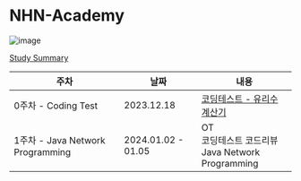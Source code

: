 # NHN-Academy

![image](https://github.com/ssstopeun/NHN-Academy/assets/68415975/3b9b9ad3-2b1c-4c2d-af15-3defde798855)


[Study Summary](https://www.notion.so/cc0dc1c8bdf44c34b726b63d4b48d5c4?v=69b600bd701c46879fd2eeae9834f209)

| 주차 | 날짜 | 내용 |
| --- | --- | --- |
| 0주차 - Coding Test | 2023.12.18 | [코딩테스트 - 유리수 계산기](https://github.com/ssstopeun/NHN-Academy/tree/main/0%EC%A3%BC%EC%B0%A8-%EC%84%A0%EB%B0%9C%EC%BD%94%EB%94%A9%ED%85%8C%EC%8A%A4%ED%8A%B8-%EC%9C%A0%EB%A6%AC%EC%88%98%EA%B3%84%EC%82%B0%EA%B8%B0/coding-test-main) |
| 1주차 - Java Network Programming | 2024.01.02 - 01.05| OT<br>코딩테스트 코드리뷰<br>Java Network Programming|
